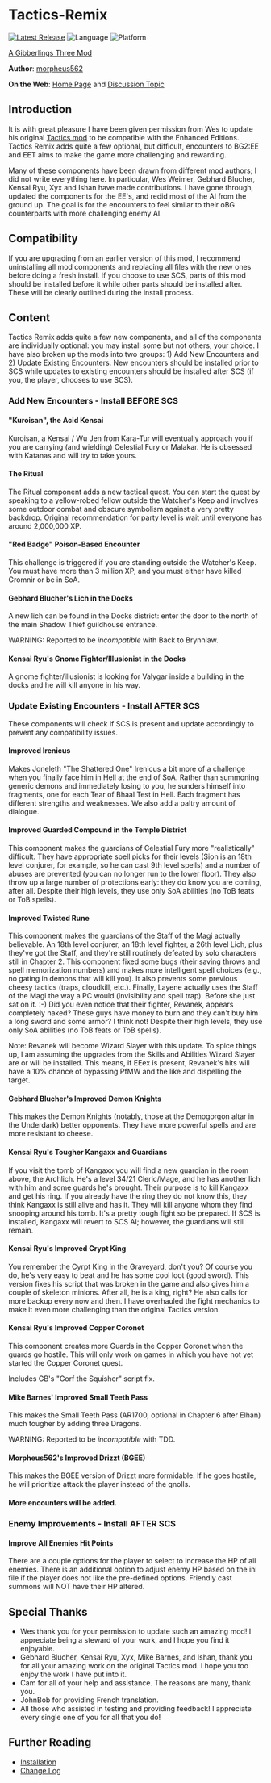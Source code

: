 # Tactics-Remix

[![Latest Release](https://img.shields.io/github/v/release/gibberlings3/Tactics-Remix?include_prereleases)](https://github.com/Gibberlings3/Tactics-Remix/releases/latest)
![Language](https://img.shields.io/static/v1?label=language&message=english%20%7C%20french&color=informational)
![Platform](https://img.shields.io/static/v1?label=platform&message=windows%20%7C%20macos%20%7C%20linux&color=informational)

[A Gibberlings Three Mod](https://www.gibberlings3.net/)

**Author**: [morpheus562](https://www.gibberlings3.net/profile/11591-morpheus562/)

**On the Web**: [Home Page](https://www.gibberlings3.net/mods/quests/tactics-remix/) and [Discussion Topic](https://www.gibberlings3.net/forums/topic/35950-tactics-remix/)

## Introduction

It is with great pleasure I have been given permission from Wes to update his original [Tactics mod](https://weidu.org/tactics.html) to be compatible with the Enhanced Editions. Tactics Remix adds quite a few optional, but difficult, encounters to BG2:EE and EET aims to make the game more challenging and rewarding.

Many of these components have been drawn from different mod authors; I did not write everything here. In particular, Wes Weimer, Gebhard Blucher, Kensai Ryu, Xyx and Ishan have made contributions. I have gone through, updated the components for the EE's, and redid most of the AI from the ground up. The goal is for the encounters to feel similar to their oBG counterparts with more challenging enemy AI.

## Compatibility
If you are upgrading from an earlier version of this mod, I recommend uninstalling all mod components and replacing all files with the new ones before doing a fresh install. If you choose to use SCS, parts of this mod should be installed before it while other parts should be installed after. These will be clearly outlined during the install process.

## Content

Tactics Remix adds quite a few new components, and all of the components are individually optional: you may install some but not others, your choice. I have also broken up the mods into two groups: 1) Add New Encounters and 2) Update Existing Encounters. New encounters should be installed prior to SCS while updates to existing encounters should be installed after SCS (if you, the player, chooses to use SCS).

### Add New Encounters - Install BEFORE SCS

#### "Kuroisan", the Acid Kensai

Kuroisan, a Kensai / Wu Jen from Kara-Tur will eventually approach you if you are carrying (and wielding) Celestial Fury or Malakar. He is obsessed with Katanas and will try to take yours. 

#### The Ritual

The Ritual component adds a new tactical quest. You can start the quest by speaking to a yellow-robed fellow outside the Watcher's Keep and involves some outdoor combat and obscure symbolism against a very pretty backdrop. Original recommendation for party level is wait until everyone has around 2,000,000 XP. 

#### "Red Badge" Poison-Based Encounter

This challenge is triggered if you are standing outside the Watcher's Keep. You must have more than 3 million XP, and you must either have killed Gromnir or be in SoA. 

#### Gebhard Blucher's Lich in the Docks

A new lich can be found in the Docks district: enter the door to the north of the main Shadow Thief guildhouse entrance. 

WARNING: Reported to be *incompatible* with Back to Brynnlaw. 

#### Kensai Ryu's Gnome Fighter/Illusionist in the Docks

A gnome fighter/illusionist is looking for Valygar inside a building in the docks and he will kill anyone in his way. 

### Update Existing Encounters - Install AFTER SCS

These components will check if SCS is present and update accordingly to prevent any compatibility issues.

#### Improved Irenicus

Makes Joneleth "The Shattered One" Irenicus a bit more of a challenge when you finally face him in Hell at the end of SoA. Rather than summoning generic demons and immediately losing to you, he sunders himself into fragments, one for each Tear of Bhaal Test in Hell. Each fragment has different strengths and weaknesses. We also add a paltry amount of dialogue.

#### Improved Guarded Compound in the Temple District

This component makes the guardians of Celestial Fury more "realistically" difficult. They have appropriate spell picks for their levels (Sion is an 18th level conjurer, for example, so he can cast 9th level spells) and a number of abuses are prevented (you can no longer run to the lower floor). They also throw up a large number of protections early: they do know you are coming, after all. Despite their high levels, they use only SoA abilities (no ToB feats or ToB spells). 

#### Improved Twisted Rune

This component makes the guardians of the Staff of the Magi actually believable. An 18th level conjurer, an 18th level fighter, a 26th level Lich, plus they've got the Staff, and they're still routinely defeated by solo characters still in Chapter 2. This component fixed some bugs (their saving throws and spell memorization numbers) and makes more intelligent spell choices (e.g., no gating in demons that will kill you). It also prevents some previous cheesy tactics (traps, cloudkill, etc.). Finally, Layene actually uses the Staff of the Magi the way a PC would (invisibility and spell trap). Before she just sat on it. :-) Did you even notice that their fighter, Revanek, appears completely naked? These guys have money to burn and they can't buy him a long sword and some armor? I think not! Despite their high levels, they use only SoA abilities (no ToB feats or ToB spells).

Note: Revanek will become Wizard Slayer with this update. To spice things up, I am assuming the upgrades from the Skills and Abilities Wizard Slayer are or will be installed. This means, if EEex is present, Revanek's hits will have a 10% chance of bypassing PfMW and the like and dispelling the target.

#### Gebhard Blucher's Improved Demon Knights

This makes the Demon Knights (notably, those at the Demogorgon altar in the Underdark) better opponents. They have more powerful spells and are more resistant to cheese. 

#### Kensai Ryu's Tougher Kangaxx and Guardians

If you visit the tomb of Kangaxx you will find a new guardian in the room above, the Archlich. He's a level 34/21 Cleric/Mage, and he has another lich with him and some guards he's brought. Their purpose is to kill Kangaxx and get his ring. If you already have the ring they do not know this, they think Kangaxx is still alive and has it. They will kill anyone whom they find snooping around his tomb. It's a pretty tough fight so be prepared. If SCS is installed, Kangaxx will revert to SCS AI; however, the guardians will still remain.

#### Kensai Ryu's Improved Crypt King

You remember the Cyrpt King in the Graveyard, don't you? Of course you do, he's very easy to beat and he has some cool loot (good sword). This version fixes his script that was broken in the game and also gives him a couple of skeleton minions. After all, he is a king, right? He also calls for more backup every now and then. I have overhauled the fight mechanics to make it even more challenging than the original Tactics version. 

#### Kensai Ryu's Improved Copper Coronet

This component creates more Guards in the Copper Coronet when the guards go hostile. This will only work on games in which you have not yet started the Copper Coronet quest. 

Includes GB's "Gorf the Squisher" script fix.

#### Mike Barnes' Improved Small Teeth Pass

This makes the Small Teeth Pass (AR1700, optional in Chapter 6 after Elhan) much tougher by adding three Dragons.

WARNING: Reported to be *incompatible* with TDD. 

#### Morpheus562's Improved Drizzt (BGEE)

This makes the BGEE version of Drizzt more formidable. If he goes hostile, he will prioritize attack the player instead of the gnolls. 

#### More encounters will be added.

### Enemy Improvements - Install AFTER SCS

#### Improve All Enemies Hit Points

There are a couple options for the player to select to increase the HP of all enemies. There is an additional option to adjust enemy HP based on the ini file if the player does not like the pre-defined options. Friendly cast summons will NOT have their HP altered. 

## Special Thanks

- Wes thank you for your permission to update such an amazing mod! I appreciate being a steward of your work, and I hope you find it enjoyable.
- Gebhard Blucher, Kensai Ryu, Xyx, Mike Barnes, and Ishan, thank you for all your amazing work on the original Tactics mod. I hope you too enjoy the work I have put into it.
- Cam for all of your help and assistance. The reasons are many, thank you.
- JohnBob for providing French translation.
- All those who assisted in testing and providing feedback! I appreciate every single one of you for all that you do!

## Further Reading

- [Installation](INSTALL.md)
- [Change Log](CHANGELOG.md)
